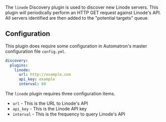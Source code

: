 The `linode` Discovery plugin is used to discover new Linode servers. This plugin will periodically perform an HTTP GET request against Linode's API. All servers identified are then added to the "potential targets" queue.

## Configuration

This plugin does require some configuration in Automatron's master configuration file `config.yml`.

```yaml
discovery:
  plugins:
    linode:
      url: http://example.com
      api_key: example
      interval: 60
```

The `linode` plugin requires three configuration items.

* `url` - This is the URL to Linode's API
* `api_key` - This is the Linode API key
* `interval` - This is the frequency to query Linode's API
